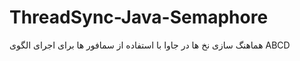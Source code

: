 # ThreadSync-Java-Semaphore
هماهنگ سازی نخ ها در جاوا با استفاده از سمافور ها برای اجرای الگوی ABCD
